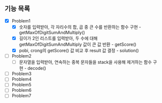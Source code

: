 ## 기능 목록

- [x] Problem1
  - [x] 숫자를 입력받아, 각 자리수의 합, 곱 중 큰 수를 반환하는 함수 구현 - getMaxOfDigitSumAndMultiply()
  - [x] 길이가 2인 리스트를 입력받아, 두 수에 대해 getMaxOfDigitSumAndMultiply 값이 큰 값 반환 - getScore()
  - [x] pobi, crong의 getScore() 값 비교 후 result 값 결정 - solution()
- [ ] Problem2
  - [ ] 문자열을 입력받아, 연속하는 중복 문자들을 stack을 사용해 제거하는 함수 구현 - decode()
- [ ] Problem3
- [ ] Problem4
- [ ] Problem5
- [ ] Problem6
- [ ] Problem7